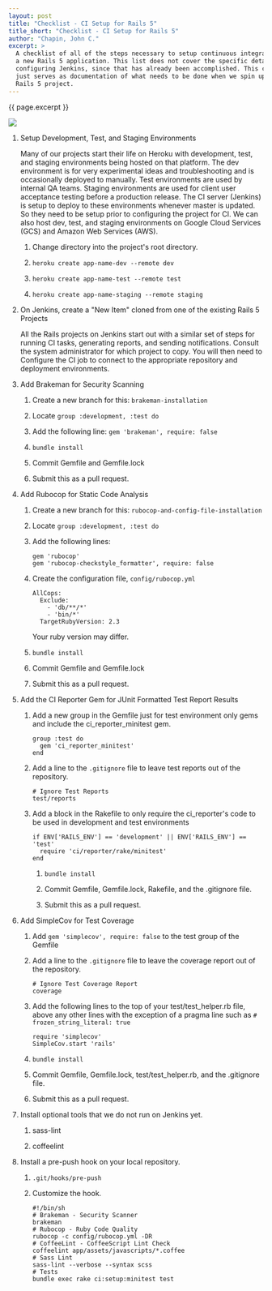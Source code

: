 ```yaml
---
layout: post
title: "Checklist - CI Setup for Rails 5"
title_short: "Checklist - CI Setup for Rails 5"
author: "Chapin, John C."
excerpt: >
  A checklist of all of the steps necessary to setup continuous integration for
  a new Rails 5 application. This list does not cover the specific details of
  configuring Jenkins, since that has already been accomplished. This checklist
  just serves as documentation of what needs to be done when we spin up a new
  Rails 5 project.
---
```


{{ page.excerpt }}

<img class="img-responsive" src="{{ page.image }}">

1.  Setup Development, Test, and Staging Environments

    Many of our projects start their life on Heroku with development, test, and
    staging environments being hosted on that platform. The dev environment is
    for very experimental ideas and troubleshooting and is occasionally deployed
    to manually. Test environments are used by internal QA teams. Staging
    environments are used for client user acceptance testing before a
    production release. The CI server (Jenkins) is setup to deploy to these
    environments whenever master is updated. So they need to be setup prior to
    configuring the project for CI. We can also host dev, test, and staging
    environments on Google Cloud Services (GCS) and Amazon Web Services (AWS).

    1.  Change directory into the project's root directory.

    1.  ```heroku create app-name-dev --remote dev```

    1.  ```heroku create app-name-test --remote test```

    1.  ```heroku create app-name-staging --remote staging```

1.  On Jenkins, create a "New Item" cloned from one of the existing Rails 5
    Projects

    All the Rails projects on Jenkins start out with a similar set of steps for
    running CI tasks, generating reports, and sending notifications. Consult
    the system administrator for which project to copy. You will then need to
    Configure the CI job to connect to the appropriate repository and deployment
    environments.

1.  Add Brakeman for Security Scanning

    1.  Create a new branch for this: ```brakeman-installation```

    1.  Locate ```group :development, :test do```

    1.  Add the following line: ```gem 'brakeman', require: false```

    1.  ```bundle install```

    1.  Commit Gemfile and Gemfile.lock

    1.  Submit this as a pull request.

1.  Add Rubocop for Static Code Analysis

    1.  Create a new branch for this: ```rubocop-and-config-file-installation```

    1.  Locate ```group :development, :test do```

    1.  Add the following lines:

        ```
        gem 'rubocop'
        gem 'rubocop-checkstyle_formatter', require: false
        ```

    1.  Create the configuration file, ```config/rubocop.yml```

        ```
        AllCops:
          Exclude:
            - 'db/**/*'
            - 'bin/*'
          TargetRubyVersion: 2.3
        ```

        Your ruby version may differ.

    1.  ```bundle install```

    1.  Commit Gemfile and Gemfile.lock

    1.  Submit this as a pull request.

1.  Add the CI Reporter Gem for JUnit Formatted Test Report Results

    1.  Add a new group in the Gemfile just for test environment only gems and
        include the ci_reporter_minitest gem.

        ```
        group :test do
          gem 'ci_reporter_minitest'
        end
        ```

    1.  Add a line to the ```.gitignore``` file to leave test reports out of the
        repository.

        ```
        # Ignore Test Reports
        test/reports
        ```

    1.  Add a block in the Rakefile to only require the ci_reporter's code to be
        used in development and test environments

        ```
        if ENV['RAILS_ENV'] == 'development' || ENV['RAILS_ENV'] == 'test'
          require 'ci/reporter/rake/minitest'
        end
        ```
        1.  ```bundle install```

        1.  Commit Gemfile, Gemfile.lock, Rakefile, and the .gitignore file.

        1.  Submit this as a pull request.

1.  Add SimpleCov for Test Coverage

    1.  Add ```gem 'simplecov', require: false``` to the test group of the
        Gemfile

    1.  Add a line to the ```.gitignore``` file to leave the coverage report out
        of the repository.

        ```
        # Ignore Test Coverage Report
        coverage
        ```

    1.  Add the following lines to the top of your test/test_helper.rb file,
        above any other lines with the exception of a pragma line such as
        ```# frozen_string_literal: true```

        ```
        require 'simplecov'
        SimpleCov.start 'rails'
        ```

    1.  ```bundle install```

    1.  Commit Gemfile, Gemfile.lock, test/test_helper.rb, and the .gitignore
        file.

    1.  Submit this as a pull request.

1.  Install optional tools that we do not run on Jenkins yet.

    1.  sass-lint

    1.  coffeelint

1.  Install a pre-push hook on your local repository.

    1.  ```.git/hooks/pre-push```

    1.  Customize the hook.

        ```
        #!/bin/sh
        # Brakeman - Security Scanner
        brakeman
        # Rubocop - Ruby Code Quality
        rubocop -c config/rubocop.yml -DR
        # CoffeeLint - CoffeeScript Lint Check
        coffeelint app/assets/javascripts/*.coffee
        # Sass Lint
        sass-lint --verbose --syntax scss
        # Tests
        bundle exec rake ci:setup:minitest test
        ```

